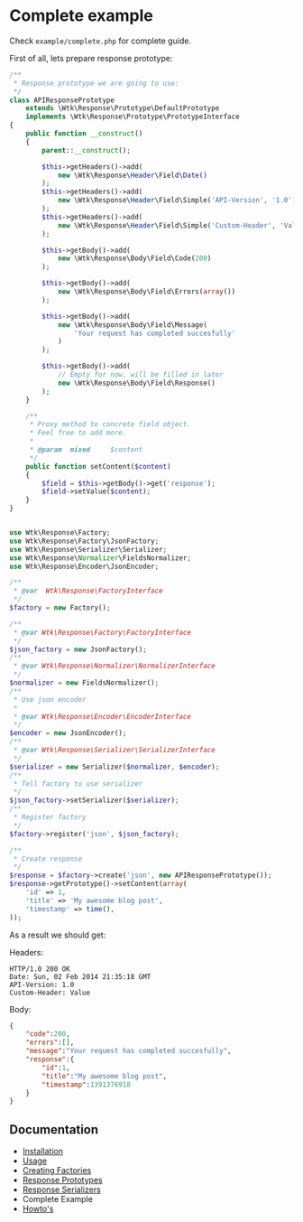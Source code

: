 Complete example
========

Check `example/complete.php` for complete guide.

First of all, lets prepare response prototype:
```php
/**
 * Response prototype we are going to use:
 */
class APIResponsePrototype
    extends \Wtk\Response\Prototype\DefaultPrototype
    implements \Wtk\Response\Prototype\PrototypeInterface
{
    public function __construct()
    {
        parent::__construct();

        $this->getHeaders()->add(
            new \Wtk\Response\Header\Field\Date()
        );
        $this->getHeaders()->add(
            new \Wtk\Response\Header\Field\Simple('API-Version', '1.0')
        );
        $this->getHeaders()->add(
            new \Wtk\Response\Header\Field\Simple('Custom-Header', 'Value')
        );

        $this->getBody()->add(
            new \Wtk\Response\Body\Field\Code(200)
        );

        $this->getBody()->add(
            new \Wtk\Response\Body\Field\Errors(array())
        );

        $this->getBody()->add(
            new \Wtk\Response\Body\Field\Message(
                'Your request has completed succesfully'
            )
        );

        $this->getBody()->add(
            // Empty for now, will be filled in later
            new \Wtk\Response\Body\Field\Response()
        );
    }

    /**
     * Proxy method to concrete field object.
     * Feel free to add more.
     *
     * @param  mixed     $content
     */
    public function setContent($content)
    {
        $field = $this->getBody()->get('response');
        $field->setValue($content);
    }
}
```

```php

use Wtk\Response\Factory;
use Wtk\Response\Factory\JsonFactory;
use Wtk\Response\Serializer\Serializer;
use Wtk\Response\Normalizer\FieldsNormalizer;
use Wtk\Response\Encoder\JsonEncoder;

/**
 * @var  Wtk\Response\FactoryInterface
 */
$factory = new Factory();

/**
 * @var Wtk\Response\Factory\FactoryInterface
 */
$json_factory = new JsonFactory();
/**
 * @var Wtk\Response\Normalizer\NormalizerInterface
 */
$normalizer = new FieldsNormalizer();
/**
 * Use json encoder
 *
 * @var Wtk\Response\Encoder\EncoderInterface
 */
$encoder = new JsonEncoder();
/**
 * @var Wtk\Response\Serializer\SerializerInterface
 */
$serializer = new Serializer($normalizer, $encoder);
/**
 * Tell factory to use serializer
 */
$json_factory->setSerializer($serializer);
/**
 * Register factory
 */
$factory->register('json', $json_factory);

/**
 * Create response
 */
$response = $factory->create('json', new APIResponsePrototype());
$response->getPrototype()->setContent(array(
    'id' => 1,
    'title' => 'My awesome blog post',
    'timestamp' => time(),
));
```

As a result we should get:

Headers:

```
HTTP/1.0 200 OK
Date: Sun, 02 Feb 2014 21:35:18 GMT
API-Version: 1.0
Custom-Header: Value
```

Body:

```json
{
    "code":200,
    "errors":[],
    "message":"Your request has completed succesfully",
    "response":{
        "id":1,
        "title":"My awesome blog post",
        "timestamp":1391376918
    }
}
```

## Documentation

* [Installation](doc/installation.md)
* [Usage](doc/usage.md)
* [Creating Factories](doc/creating_factories.md)
* [Response Prototypes](doc/response_prototypes.md)
* [Response Serializers](doc/creating_serializers.md)
* Complete Example
* [Howto's](doc/howto.md)
